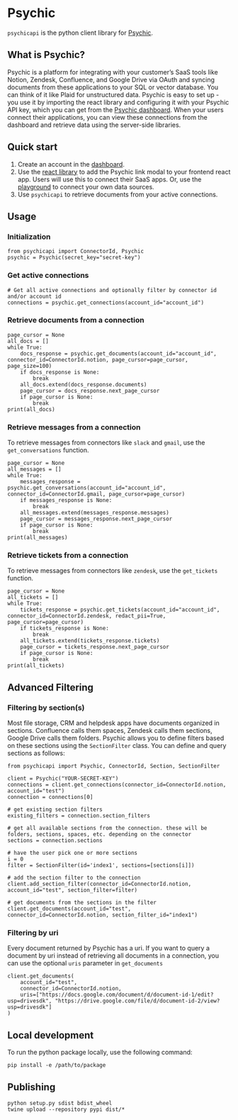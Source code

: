 # Psychic

`psychicapi` is the python client library for [Psychic](https://www.psychic.dev/).

## What is Psychic?

Psychic is a platform for integrating with your customer’s SaaS tools like Notion, Zendesk, Confluence, and Google Drive via OAuth and syncing documents from these applications to your SQL or vector database. You can think of it like Plaid for unstructured data. Psychic is easy to set up - you use it by importing the react library and configuring it with your Psychic API key, which you can get from the [Psychic dashboard](https://dashboard.psychic.dev/). When your users connect their applications, you can view these connections from the dashboard and retrieve data using the server-side libraries.

## Quick start

1. Create an account in the [dashboard](https://dashboard.psychic.dev/).
2. Use the [react library](https://docs.psychic.dev/psychic-link) to add the Psychic link modal to your frontend react app. Users will use this to connect their SaaS apps. Or, use the [playground](https://dashboard.psychic.dev/playground) to connect your own data sources.
3. Use `psychicapi` to retrieve documents from your active connections.

## Usage

### Initialization

```
from psychicapi import ConnectorId, Psychic
psychic = Psychic(secret_key="secret-key")
```

### Get active connections

```
# Get all active connections and optionally filter by connector id and/or account id
connections = psychic.get_connections(account_id="account_id")
```

### Retrieve documents from a connection

```
page_cursor = None
all_docs = []
while True:
    docs_response = psychic.get_documents(account_id="account_id", connector_id=ConnectorId.notion, page_cursor=page_cursor, page_size=100)
    if docs_response is None:
        break
    all_docs.extend(docs_response.documents)
    page_cursor = docs_response.next_page_cursor
    if page_cursor is None:
        break
print(all_docs)
```

### Retrieve messages from a connection

To retrieve messages from connectors like `slack` and `gmail`, use the `get_conversations` function.

```
page_cursor = None
all_messages = []
while True:
    messages_response = psychic.get_conversations(account_id="account_id", connector_id=ConnectorId.gmail, page_cursor=page_cursor)
    if messages_response is None:
        break
    all_messages.extend(messages_response.messages)
    page_cursor = messages_response.next_page_cursor
    if page_cursor is None:
        break
print(all_messages)
```

### Retrieve tickets from a connection

To retrieve messages from connectors like `zendesk`, use the `get_tickets` function.

```
page_cursor = None
all_tickets = []
while True:
    tickets_response = psychic.get_tickets(account_id="account_id", connector_id=ConnectorId.zendesk, redact_pii=True, page_cursor=page_cursor)
    if tickets_response is None:
        break
    all_tickets.extend(tickets_response.tickets)
    page_cursor = tickets_response.next_page_cursor
    if page_cursor is None:
        break
print(all_tickets)
```

## Advanced Filtering

### Filtering by section(s)

Most file storage, CRM and helpdesk apps have documents organized in sections. Confluence calls them spaces, Zendesk calls them sections, Google Drive calls them folders. Psychic allows you to define filters based on these sections using the `SectionFilter` class. You can define and query sections as follows:

```
from psychicapi import Psychic, ConnectorId, Section, SectionFilter

client = Psychic("YOUR-SECRET-KEY")
connections = client.get_connections(connector_id=ConnectorId.notion, account_id="test")
connection = connections[0]

# get existing section filters
existing_filters = connection.section_filters

# get all available sections from the connection. these will be folders, sections, spaces, etc. depending on the connector
sections = connection.sections

# have the user pick one or more sections
i = 0
filter = SectionFilter(id='index1', sections=[sections[i]])

# add the section filter to the connection
client.add_section_filter(connector_id=ConnectorId.notion, account_id="test", section_filter=filter)

# get documents from the sections in the filter
client.get_documents(account_id="test", connector_id=ConnectorId.notion, section_filter_id="index1")
```

### Filtering by uri

Every document returned by Psychic has a uri. If you want to query a document by uri instead of retrieving all documents in a connection, you can use the optional `uris` parameter in `get_documents`

```
client.get_documents(
    account_id="test",
    connector_id=ConnectorId.notion,
    uris=["https://docs.google.com/document/d/document-id-1/edit?usp=drivesdk", "https://drive.google.com/file/d/document-id-2/view?usp=drivesdk"]
)
```

## Local development

To run the python package locally, use the following command:

```
pip install -e /path/to/package
```

## Publishing

```
python setup.py sdist bdist_wheel
twine upload --repository pypi dist/*
```

